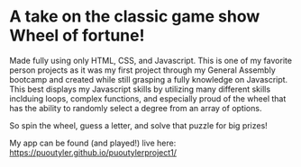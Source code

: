 # A take on the classic game show Wheel of fortune!

Made fully using only HTML, CSS, and Javascript. This is one of my favorite person projects as it was my first project through my General Assembly bootcamp and created while still grasping a fully knowledge on Javascript. This best displays my Javascript skills by utilizing many different skills inclduing loops, complex functions, and especially proud of the wheel that has the ability to randomly select a degree from an array of options.

So spin the wheel, guess a letter, and solve that puzzle for big prizes!

My app can be found (and played!) live here: https://puoutyler.github.io/puoutylerproject1/



